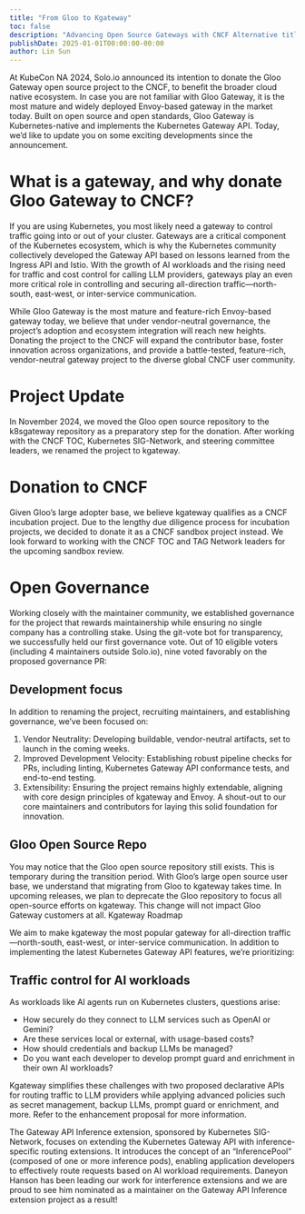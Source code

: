 ```yaml
---
title: "From Gloo to Kgateway"
toc: false
description: "Advancing Open Source Gateways with CNCF Alternative title: Donating Gloo to CNCF: Introducing Kgateway for Cloud Connectivity!"
publishDate: 2025-01-01T00:00:00-00:00
author: Lin Sun
---
```


At KubeCon NA 2024, Solo.io announced its intention to donate the Gloo Gateway open source project to the CNCF, to benefit the broader cloud native ecosystem. In case you are not familiar with Gloo Gateway, it is the most mature and widely deployed Envoy-based gateway in the market today. Built on open source and open standards, Gloo Gateway is Kubernetes-native and implements the Kubernetes Gateway API. Today, we’d like to update you on some exciting developments since the announcement.

# What is a gateway, and why donate Gloo Gateway to CNCF?

If you are using Kubernetes, you most likely need a gateway to control traffic going into or out of your cluster. Gateways are a critical component of the Kubernetes ecosystem, which is why the Kubernetes community collectively developed the Gateway API based on lessons learned from the Ingress API and Istio. With the growth of AI workloads and the rising need for traffic and cost control for calling LLM providers, gateways play an even more critical role in controlling and securing all-direction traffic—north-south, east-west, or inter-service communication.

While Gloo Gateway is the most mature and feature-rich Envoy-based gateway today, we believe that under vendor-neutral governance, the project’s adoption and ecosystem integration will reach new heights. Donating the project to the CNCF will expand the contributor base, foster innovation across organizations, and provide a battle-tested, feature-rich, vendor-neutral gateway project to the diverse global CNCF user community.

# Project Update

In November 2024, we moved the Gloo open source repository to the k8sgateway repository as a preparatory step for the donation. After working with the CNCF TOC, Kubernetes SIG-Network, and steering committee leaders, we renamed the project to kgateway.

# Donation to CNCF

Given Gloo’s large adopter base, we believe kgateway qualifies as a CNCF incubation project. Due to the lengthy due diligence process for incubation projects, we decided to donate it as a CNCF sandbox project instead. We look forward to working with the CNCF TOC and TAG Network leaders for the upcoming sandbox review.

# Open Governance

Working closely with the maintainer community, we established governance for the project that rewards maintainership while ensuring no single company has a controlling stake. Using the git-vote bot for transparency, we successfully held our first governance vote. Out of 10 eligible voters (including 4 maintainers outside Solo.io), nine voted favorably on the proposed governance PR:

## Development focus

In addition to renaming the project, recruiting maintainers, and establishing governance, we’ve been focused on:
1. Vendor Neutrality: Developing buildable, vendor-neutral artifacts, set to launch in the coming weeks.
2. Improved Development Velocity: Establishing robust pipeline checks for PRs, including linting, Kubernetes Gateway API conformance tests, and end-to-end testing.
3. Extensibility: Ensuring the project remains highly extendable, aligning with core design principles of kgateway and Envoy.
A shout-out to our core maintainers and contributors for laying this solid foundation for innovation.

## Gloo Open Source Repo

You may notice that the Gloo open source repository still exists. This is temporary during the transition period. With Gloo’s large open source user base, we understand that migrating from Gloo to kgateway takes time. In upcoming releases, we plan to deprecate the Gloo repository to focus all open-source efforts on kgateway. This change will not impact Gloo Gateway customers at all.
Kgateway Roadmap

We aim to make kgateway the most popular gateway for all-direction traffic—north-south, east-west, or inter-service communication. In addition to implementing the latest Kubernetes Gateway API features, we’re prioritizing:

## Traffic control for AI workloads

As workloads like AI agents run on Kubernetes clusters, questions arise:
* How securely do they connect to LLM services such as OpenAI or Gemini?
* Are these services local or external, with usage-based costs?
* How should credentials and backup LLMs be managed?
* Do you want each developer to develop prompt guard and enrichment in their own AI workloads? 

Kgateway simplifies these challenges with two proposed declarative APIs for routing traffic to LLM providers while applying advanced policies such as secret management, backup LLMs, prompt guard or enrichment, and more. Refer to the enhancement proposal for more information.

The Gateway API Inference extension, sponsored by Kubernetes SIG-Network, focuses on extending the Kubernetes Gateway API with inference-specific routing extensions. It introduces the concept of an “InferencePool” (composed of one or more inference pods), enabling application developers to effectively route requests based on AI workload requirements. Daneyon Hanson has been leading our work for interference extensions and we are proud to see him nominated as a maintainer on the Gateway API Inference extension project as a result!
